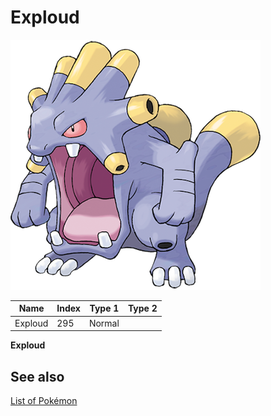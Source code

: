 # Exploud


![Exploud](images/295.png)

| **Name** | **Index** | **Type 1** | **Type 2** |
|----|----|----|----|
| Exploud | 295 | Normal  |  |

**Exploud** 

## See also

[List of Pokémon](../pokemon.md)
